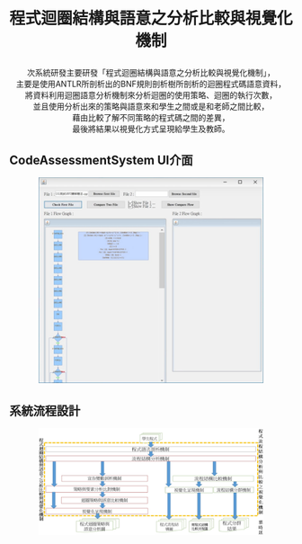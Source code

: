 # <p align="center">程式迴圈結構與語意之分析比較與視覺化機制</p>
<p align="center">
次系統研發主要研發「程式迴圈結構與語意之分析比較與視覺化機制」，<br>
主要是使用ANTLR所剖析出的BNF規則剖析樹所剖析的迴圈程式碼語意資料，<br>
將資料利用迴圈語意分析機制來分析迴圈的使用策略、迴圈的執行次數，<br>
並且使用分析出來的策略與語意來和學生之間或是和老師之間比較，<br>
藉由比較了解不同策略的程式碼之間的差異，<br>
最後將結果以視覺化方式呈現給學生及教師。
</p>

## CodeAssessmentSystem UI介面
<p align="center">
<img src ="img/ui.jpg" width = 400>
</p>

## 系統流程設計
<p align="center">
<img src ="img/系統設計.jpg" width = 400>
</p>


